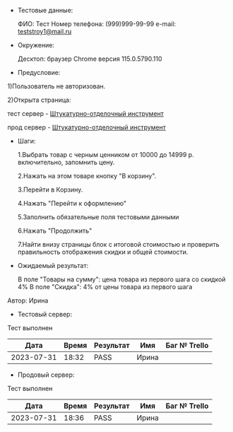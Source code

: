 - Тестовые данные: 
  
  ФИО: Тест
  Номер телефона: (999)999-99-99
  e-mail: teststroy1@mail.ru

- Окружение: 
  
  Десктоп: браузер Chrome версия 115.0.5790.110

- Предусловие:

1)Пользователь не авторизован.

2)Открыта страница:

тест сервер - [Штукатурно-отделочный инструмент](https://test2.stroyrem-nn.ru/catalog/shtukaturno-otdelochnyj-instrument)

прод сервер - [Штукатурно-отделочный инструмент](https://stroyrem-nn.ru/catalog/shtukaturno-otdelochnyj-instrument)

- Шаги:
  
  1.Выбрать товар с черным ценником от 10000 до 14999 р. включительно, запомнить цену. 
  
  2.Нажать на этом товаре кнопку "В корзину".
  
  3.Перейти в Корзину.
  
  4.Нажать "Перейти к оформлению"
  
  5.Заполнить обязательные поля тестовыми данными 
  
  6.Нажать "Продолжить"
  
  7.Найти внизу страницы блок с итоговой стоимостью и проверить правильность отображения скидки и общей стоимости.

- Ожидаемый результат:
  
  В поле "Товары на сумму": цена товара из первого шага со скидкой 4%
  В поле "Скидка": 4% от цены товара из первого шага

Автор: Ирина

- Тестовый сервер:

Тест выполнен

| Дата       | Время | Результат | Имя   | Баг № Trello |
| ---------- | ----- | --------- | ----- | ------------ |
| 2023-07-31 | 18:32 | PASS      | Ирина |              |

- Продовый сервер:

Тест выполнен

| Дата       | Время | Результат | Имя   | Баг № Trello |
| ---------- | ----- | --------- | ----- | ------------ |
| 2023-07-31 | 18:36 | PASS      | Ирина |              |
